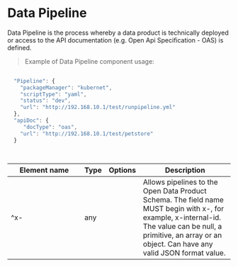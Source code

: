 # Data Pipeline

Data Pipeline is the process whereby a data product is technically deployed or access to the API documentation (e.g. Open Api Specification - OAS) is defined. 


> Example of Data Pipeline component usage:

```javascript
   
  "Pipeline": {
    "packageManager": "kubernet",
    "scriptType": "yaml",
    "status": "dev",
    "url": "http://192.168.10.1/test/runpipeline.yml"
  },
  "apiDoc": {
     "docType": "oas",
    "url": "http://192.168.10.1/test/petstore"
  }

    
```
| <div style="width:150px">Element name</div>   | Type  | Options  | Description  |
|---|---|---|---|
|  ^x- | any  |  | Allows pipelines to the Open Data Product Schema. The field name MUST begin with x-, for example, x-internal-id. The value can be null, a primitive, an array or an object. Can have any valid JSON format value. |
